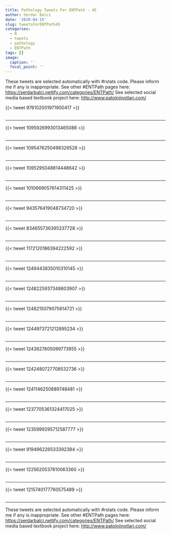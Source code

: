 ```yaml
---
title: Pathology Tweets For ENTPath - 45
author: Serdar Balci
date: '2020-04-15'
slug: tweetsForENTPath45
categories:
  - R
  - tweets
  - pathology
  - ENTPath
tags: []
image:
  caption: ''
  focal_point: ''
---
```



These tweets are selected automatically with #rstats code. Please inform me if any is inappropriate.
See other #ENTPath pages here: https://serdarbalci.netlify.com/categories/ENTPath/ 
See selected social media based textbook project here: http://www.patolojinotlari.com/

{{< tweet 976102001971900417 >}}
<br>
<br>
<hr>
{{< tweet 1095926993013465088 >}}
<br>
<br>
<hr>
{{< tweet 1095476250498326528 >}}
<br>
<br>
<hr>
{{< tweet 1095295048814448642 >}}
<br>
<br>
<hr>
{{< tweet 1010669057614311425 >}}
<br>
<br>
<hr>
{{< tweet 943576419048734720 >}}
<br>
<br>
<hr>
{{< tweet 834655736395337728 >}}
<br>
<br>
<hr>
{{< tweet 1172120186394222592 >}}
<br>
<br>
<hr>
{{< tweet 1249443835010310145 >}}
<br>
<br>
<hr>
{{< tweet 1248225937348603907 >}}
<br>
<br>
<hr>
{{< tweet 1248215079075614721 >}}
<br>
<br>
<hr>
{{< tweet 1244973721212895234 >}}
<br>
<br>
<hr>
{{< tweet 1243627605099773955 >}}
<br>
<br>
<hr>
{{< tweet 1242480727708532736 >}}
<br>
<br>
<hr>
{{< tweet 1241146250889748481 >}}
<br>
<br>
<hr>
{{< tweet 1237705361324417025 >}}
<br>
<br>
<hr>
{{< tweet 1235999295712587777 >}}
<br>
<br>
<hr>
{{< tweet 919496226533392384 >}}
<br>
<br>
<hr>
{{< tweet 1225620537810063360 >}}
<br>
<br>
<hr>
{{< tweet 1215740177760575489 >}}
<br>
<br>
<hr>


These tweets are selected automatically with #rstats code. Please inform me if any is inappropriate.
See other #ENTPath pages here: https://serdarbalci.netlify.com/categories/ENTPath/ 
See selected social media based textbook project here: http://www.patolojinotlari.com/
